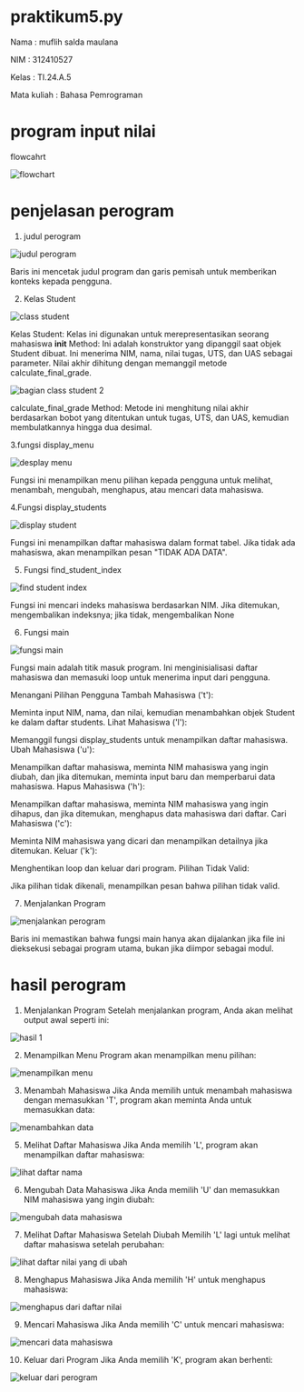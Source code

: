 # praktikum5.py

Nama : muflih salda maulana <p>
NIM : 312410527 <p>
Kelas : TI.24.A.5 <p>
Mata kuliah : Bahasa Pemrograman <p>

# program input nilai
flowcahrt

![flowchart](https://github.com/user-attachments/assets/d5fe20aa-c731-4f25-9f4f-ac4f15651803)

# penjelasan perogram
1. judul perogram

![judul perogram](https://github.com/user-attachments/assets/df1886ea-40f0-4edc-84d5-7735b804fc9f)

Baris ini mencetak judul program dan garis pemisah untuk memberikan konteks kepada pengguna.

2. Kelas Student

![class student](https://github.com/user-attachments/assets/38e6df2a-6784-4834-9ae4-72301280c378)

Kelas Student: Kelas ini digunakan untuk merepresentasikan seorang mahasiswa
__init__ Method: Ini adalah konstruktor yang dipanggil saat objek Student dibuat. Ini menerima NIM, nama, nilai tugas, UTS, dan UAS sebagai parameter. Nilai akhir dihitung dengan memanggil metode calculate_final_grade.

![bagian class student 2](https://github.com/user-attachments/assets/d12ce765-b99b-4d61-965c-9059a661a431)

calculate_final_grade Method: Metode ini menghitung nilai akhir berdasarkan bobot yang ditentukan untuk tugas, UTS, dan UAS, kemudian membulatkannya hingga dua desimal.

3.fungsi display_menu

![desplay menu](https://github.com/user-attachments/assets/f97ca246-89d6-4d54-bf79-f789153e0a47)

Fungsi ini menampilkan menu pilihan kepada pengguna untuk melihat, menambah, mengubah, menghapus, atau mencari data mahasiswa.

4.Fungsi display_students

![display student](https://github.com/user-attachments/assets/b17fadf2-b79f-4e3c-8160-8afa2222313b)

Fungsi ini menampilkan daftar mahasiswa dalam format tabel. Jika tidak ada mahasiswa, akan menampilkan pesan "TIDAK ADA DATA".

5. Fungsi find_student_index

![find student index](https://github.com/user-attachments/assets/87f83a42-537e-489f-a9e9-29d63162af9c)

Fungsi ini mencari indeks mahasiswa berdasarkan NIM. Jika ditemukan, mengembalikan indeksnya; jika tidak, mengembalikan None

6. Fungsi main

![fungsi main](https://github.com/user-attachments/assets/84b81da9-306f-471b-ac97-4f4d1cdace15)

Fungsi main adalah titik masuk program. Ini menginisialisasi daftar mahasiswa dan memasuki loop untuk menerima input dari pengguna.

Menangani Pilihan Pengguna
Tambah Mahasiswa ('t'):

Meminta input NIM, nama, dan nilai, kemudian menambahkan objek Student ke dalam daftar students.
Lihat Mahasiswa ('l'):

Memanggil fungsi display_students untuk menampilkan daftar mahasiswa.
Ubah Mahasiswa ('u'):

Menampilkan daftar mahasiswa, meminta NIM mahasiswa yang ingin diubah, dan jika ditemukan, meminta input baru dan memperbarui data mahasiswa.
Hapus Mahasiswa ('h'):

Menampilkan daftar mahasiswa, meminta NIM mahasiswa yang ingin dihapus, dan jika ditemukan, menghapus data mahasiswa dari daftar.
Cari Mahasiswa ('c'):

Meminta NIM mahasiswa yang dicari dan menampilkan detailnya jika ditemukan.
Keluar ('k'):

Menghentikan loop dan keluar dari program.
Pilihan Tidak Valid:

Jika pilihan tidak dikenali, menampilkan pesan bahwa pilihan tidak valid.

7. Menjalankan Program

![menjalankan perogram](https://github.com/user-attachments/assets/0d5ae079-b362-413e-aaa9-d1c1cff536ff)

 Baris ini memastikan bahwa fungsi main hanya akan dijalankan jika file ini dieksekusi sebagai program utama, bukan jika diimpor sebagai modul.

# hasil perogram
1. Menjalankan Program Setelah menjalankan program, Anda akan melihat output awal seperti ini:


![hasil 1](https://github.com/user-attachments/assets/18a44cdf-ef9d-480d-9cb3-a24f1c1e6d16)

2. Menampilkan Menu Program akan menampilkan menu pilihan:

![menampilkan menu](https://github.com/user-attachments/assets/9fdc938a-9a3d-4b30-a613-2af026754118)

3. Menambah Mahasiswa Jika Anda memilih untuk menambah mahasiswa dengan memasukkan 'T', program akan meminta Anda untuk memasukkan data:

![menambahkan data](https://github.com/user-attachments/assets/d1d5ca97-8d80-402c-94cc-1cb8379ec9fb)

   
5. Melihat Daftar Mahasiswa Jika Anda memilih 'L', program akan menampilkan daftar mahasiswa:

![lihat daftar nama](https://github.com/user-attachments/assets/326f7816-c0c7-4815-974d-f2f86557cb67)

   
6. Mengubah Data Mahasiswa Jika Anda memilih 'U' dan memasukkan NIM mahasiswa yang ingin diubah:

![mengubah data mahasiswa](https://github.com/user-attachments/assets/630a0c4f-8685-40e3-921e-b9b4fdcdd0d6)

 
7. Melihat Daftar Mahasiswa Setelah Diubah Memilih 'L' lagi untuk melihat daftar mahasiswa setelah perubahan:

![lihat daftar nilai yang di ubah](https://github.com/user-attachments/assets/1b9e448f-2def-4a97-a647-f01bdb62ca48)


8. Menghapus Mahasiswa Jika Anda memilih 'H' untuk menghapus mahasiswa:

![menghapus dari daftar nilai](https://github.com/user-attachments/assets/68000fe2-8b54-4fad-b496-89426d53e301)


9. Mencari Mahasiswa Jika Anda memilih 'C' untuk mencari mahasiswa:

![mencari data mahasiswa](https://github.com/user-attachments/assets/0d06ed6e-1c6c-4dc9-8861-06761a65b617)


10. Keluar dari Program Jika Anda memilih 'K', program akan berhenti:

![keluar dari perogram](https://github.com/user-attachments/assets/2d9a1fc3-cd85-4dca-a3cd-afb0708da91e)
